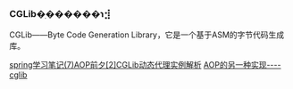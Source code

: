 ### CGLib�ֽ������ɿ⣺
CGLib——Byte Code Generation Library，它是一个基于ASM的字节代码生成库。

[spring学习笔记(7)AOP前夕[2]CGLib动态代理实例解析](https://yq.aliyun.com/articles/29130)
[AOP的另一种实现----cglib](http://www.cnblogs.com/liuling/archive/2013/05/21/CGlib-AOP.html)
[]()
[]()
[]()
[]()
[]()
[]()
[]()
[]()